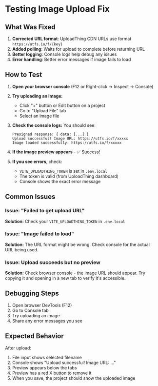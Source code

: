 # Testing Image Upload Fix

## What Was Fixed

1. **Corrected URL format**: UploadThing CDN URLs use format `https://utfs.io/f/{key}`
2. **Added polling**: Waits for upload to complete before returning URL
3. **Better logging**: Console logs help debug any issues
4. **Error handling**: Better error messages if image fails to load

## How to Test

1. **Open your browser console** (F12 or Right-click → Inspect → Console)

2. **Try uploading an image:**
   - Click "+" button or Edit button on a project
   - Go to "Upload File" tab
   - Select an image file

3. **Check the console logs:**
   You should see:
   ```
   Presigned response: { data: [...] }
   Upload successful! Image URL: https://utfs.io/f/xxxxx
   Image loaded successfully: https://utfs.io/f/xxxxx
   ```

4. **If the image preview appears** - ✅ Success!

5. **If you see errors**, check:
   - `VITE_UPLOADTHING_TOKEN` is set in `.env.local`
   - The token is valid (from UploadThing dashboard)
   - Console shows the exact error message

## Common Issues

### Issue: "Failed to get upload URL"
**Solution:** Check your `VITE_UPLOADTHING_TOKEN` in `.env.local`

### Issue: "Image failed to load"
**Solution:** The URL format might be wrong. Check console for the actual URL being used.

### Issue: Upload succeeds but no preview
**Solution:** Check browser console - the image URL should appear. Try copying it and opening in a new tab to verify it's accessible.

## Debugging Steps

1. Open browser DevTools (F12)
2. Go to Console tab
3. Try uploading an image
4. Share any error messages you see

## Expected Behavior

After upload:
1. File input shows selected filename
2. Console shows "Upload successful! Image URL: ..."
3. Preview appears below the tabs
4. Preview has a red X button to remove it
5. When you save, the project should show the uploaded image

